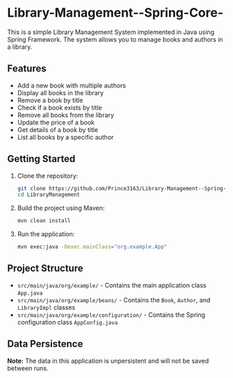 # Library-Management--Spring-Core-

This is a simple Library Management System implemented in Java using Spring Framework. The system allows you to manage books and authors in a library.

## Features

- Add a new book with multiple authors
- Display all books in the library
- Remove a book by title
- Check if a book exists by title
- Remove all books from the library
- Update the price of a book
- Get details of a book by title
- List all books by a specific author

## Getting Started

1. Clone the repository:
    ```sh
    git clone https://github.com/Prince3163/Library-Management--Spring-Core-.git
    cd LibraryManagement
    ```

2. Build the project using Maven:
    ```sh
    mvn clean install
    ```

3. Run the application:
    ```sh
    mvn exec:java -Dexec.mainClass="org.example.App"
    ```

## Project Structure

- `src/main/java/org/example/` - Contains the main application class `App.java`
- `src/main/java/org/example/beans/` - Contains the `Book`, `Author`, and `LibraryImpl` classes
- `src/main/java/org/example/configuration/` - Contains the Spring configuration class `AppConfig.java`

## Data Persistence

**Note:** The data in this application is unpersistent and will not be saved between runs.
